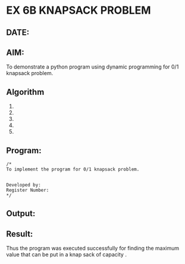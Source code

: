 # EX 6B KNAPSACK PROBLEM
## DATE:
## AIM:
To demonstrate a python program using dynamic programming for 0/1 knapsack problem.



## Algorithm
1. 
2. 
3. 
4.  
5.   

## Program:
```
/*
To implement the program for 0/1 knapsack problem.


Developed by: 
Register Number:  
*/
```

## Output:



## Result:
Thus the program was executed successfully for finding the maximum value that can be put in a knap sack of capacity .

